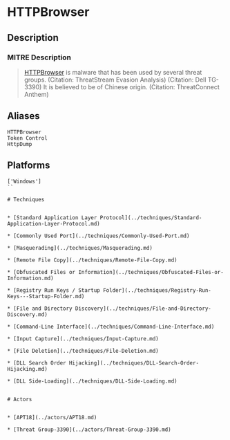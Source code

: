 
# HTTPBrowser

## Description

### MITRE Description

> [HTTPBrowser](https://attack.mitre.org/software/S0070) is malware that has been used by several threat groups. (Citation: ThreatStream Evasion Analysis) (Citation: Dell TG-3390) It is believed to be of Chinese origin. (Citation: ThreatConnect Anthem)

## Aliases

```
HTTPBrowser
Token Control
HttpDump
```

## Platforms

```
['Windows']
``

# Techniques


* [Standard Application Layer Protocol](../techniques/Standard-Application-Layer-Protocol.md)

* [Commonly Used Port](../techniques/Commonly-Used-Port.md)
    
* [Masquerading](../techniques/Masquerading.md)
    
* [Remote File Copy](../techniques/Remote-File-Copy.md)
    
* [Obfuscated Files or Information](../techniques/Obfuscated-Files-or-Information.md)
    
* [Registry Run Keys / Startup Folder](../techniques/Registry-Run-Keys---Startup-Folder.md)
    
* [File and Directory Discovery](../techniques/File-and-Directory-Discovery.md)
    
* [Command-Line Interface](../techniques/Command-Line-Interface.md)
    
* [Input Capture](../techniques/Input-Capture.md)
    
* [File Deletion](../techniques/File-Deletion.md)
    
* [DLL Search Order Hijacking](../techniques/DLL-Search-Order-Hijacking.md)
    
* [DLL Side-Loading](../techniques/DLL-Side-Loading.md)
    

# Actors


* [APT18](../actors/APT18.md)

* [Threat Group-3390](../actors/Threat-Group-3390.md)
    
